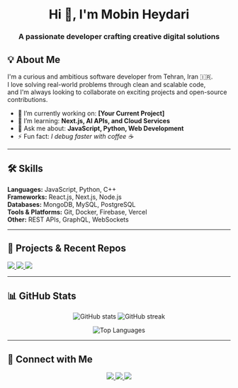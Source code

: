 <!-- PROFILE HEADER -->
<h1 align="center">Hi 👋, I'm Mobin Heydari</h1>
<h3 align="center">A passionate developer crafting creative digital solutions</h3>

<!-- ABOUT -->
## 💡 About Me
I'm a curious and ambitious software developer from Tehran, Iran 🇮🇷.  
I love solving real-world problems through clean and scalable code,  
and I'm always looking to collaborate on exciting projects and open-source contributions.

- 🔭 I’m currently working on: **[Your Current Project]**
- 🌱 I’m learning: **Next.js, AI APIs, and Cloud Services**
- 💬 Ask me about: **JavaScript, Python, Web Development**
- ⚡ Fun fact: *I debug faster with coffee ☕*

---

<!-- SKILLS -->
## 🛠 Skills
**Languages:** JavaScript, Python, C++  
**Frameworks:** React.js, Next.js, Node.js  
**Databases:** MongoDB, MySQL, PostgreSQL  
**Tools & Platforms:** Git, Docker, Firebase, Vercel  
**Other:** REST APIs, GraphQL, WebSockets

---

<!-- PROJECTS & REPOS -->
## 🚀 Projects & Recent Repos
<!-- GitHub Readme Stats: Pinned Repositories -->
<a href="https://github.com/Mobin-Heydari?tab=repositories">
  <img src="https://github-readme-stats.vercel.app/api/pin/?username=Mobin-Heydari&repo=Codingo-Plus-Platform&theme=radical" />
</a>
<a href="https://github.com/Mobin-Heydari?tab=repositories">
  <img src="https://github-readme-stats.vercel.app/api/pin/?username=Mobin-Heydari&repo=Sarat&theme=radical" />
</a>
<a href="https://github.com/Mobin-Heydari?tab=repositories">
  <img src="https://github-readme-stats.vercel.app/api/pin/?username=Mobin-Heydari&repo=Safir-Crane&theme=radical" />
</a>

---

<!-- GITHUB STATS -->
## 📊 GitHub Stats
<p align="center">
  <img src="https://github-readme-stats.vercel.app/api?username=Mobin-Heydari&show_icons=true&theme=radical" alt="GitHub stats" />
  <img src="https://github-readme-streak-stats.herokuapp.com/?user=Mobin-Heydari&theme=radical" alt="GitHub streak" />
</p>
<p align="center">
  <img src="https://github-readme-stats.vercel.app/api/top-langs/?username=Mobin-Heydari&layout=compact&theme=radical" alt="Top Languages" />
</p>

---

<!-- CONNECT -->
## 🤝 Connect with Me
<p align="center">
  <a href="https://linkedin.com/in/mobin--heydari" target="_blank">
    <img src="https://skillicons.dev/icons?i=linkedin" />
  </a>
  <a href="https://t.me/@MY_NAME_IS_SECOND_MOBIN" target="_blank">
    <img src="https://skillicons.dev/icons?i=telegram" />
  </a>
  <a href="mailto:mobinheydari.developer@gmail.com" target="_blank">
    <img src="https://skillicons.dev/icons?i=gmail" />
  </a>
</p>
